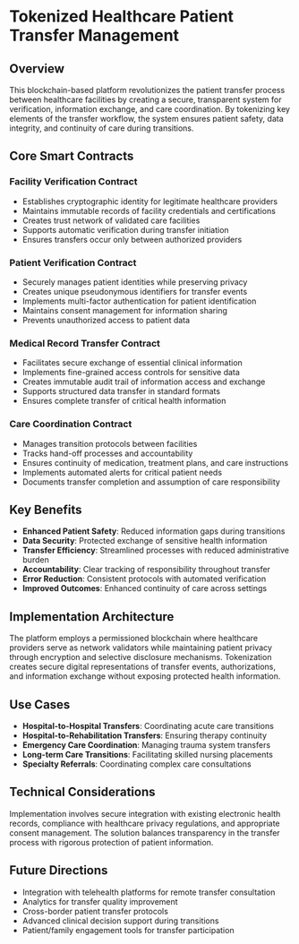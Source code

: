 # Tokenized Healthcare Patient Transfer Management

## Overview

This blockchain-based platform revolutionizes the patient transfer process between healthcare facilities by creating a secure, transparent system for verification, information exchange, and care coordination. By tokenizing key elements of the transfer workflow, the system ensures patient safety, data integrity, and continuity of care during transitions.

## Core Smart Contracts

### Facility Verification Contract
- Establishes cryptographic identity for legitimate healthcare providers
- Maintains immutable records of facility credentials and certifications
- Creates trust network of validated care facilities
- Supports automatic verification during transfer initiation
- Ensures transfers occur only between authorized providers

### Patient Verification Contract
- Securely manages patient identities while preserving privacy
- Creates unique pseudonymous identifiers for transfer events
- Implements multi-factor authentication for patient identification
- Maintains consent management for information sharing
- Prevents unauthorized access to patient data

### Medical Record Transfer Contract
- Facilitates secure exchange of essential clinical information
- Implements fine-grained access controls for sensitive data
- Creates immutable audit trail of information access and exchange
- Supports structured data transfer in standard formats
- Ensures complete transfer of critical health information

### Care Coordination Contract
- Manages transition protocols between facilities
- Tracks hand-off processes and accountability
- Ensures continuity of medication, treatment plans, and care instructions
- Implements automated alerts for critical patient needs
- Documents transfer completion and assumption of care responsibility

## Key Benefits

- **Enhanced Patient Safety**: Reduced information gaps during transitions
- **Data Security**: Protected exchange of sensitive health information
- **Transfer Efficiency**: Streamlined processes with reduced administrative burden
- **Accountability**: Clear tracking of responsibility throughout transfer
- **Error Reduction**: Consistent protocols with automated verification
- **Improved Outcomes**: Enhanced continuity of care across settings

## Implementation Architecture

The platform employs a permissioned blockchain where healthcare providers serve as network validators while maintaining patient privacy through encryption and selective disclosure mechanisms. Tokenization creates secure digital representations of transfer events, authorizations, and information exchange without exposing protected health information.

## Use Cases

- **Hospital-to-Hospital Transfers**: Coordinating acute care transitions
- **Hospital-to-Rehabilitation Transfers**: Ensuring therapy continuity
- **Emergency Care Coordination**: Managing trauma system transfers
- **Long-term Care Transitions**: Facilitating skilled nursing placements
- **Specialty Referrals**: Coordinating complex care consultations

## Technical Considerations

Implementation involves secure integration with existing electronic health records, compliance with healthcare privacy regulations, and appropriate consent management. The solution balances transparency in the transfer process with rigorous protection of patient information.

## Future Directions

- Integration with telehealth platforms for remote transfer consultation
- Analytics for transfer quality improvement
- Cross-border patient transfer protocols
- Advanced clinical decision support during transitions
- Patient/family engagement tools for transfer participation
